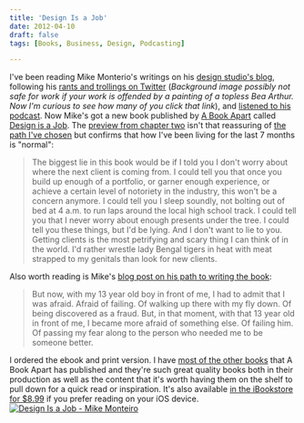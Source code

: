 ```yaml
---
title: 'Design Is a Job'
date: 2012-04-10
draft: false
tags: [Books, Business, Design, Podcasting]

---
```


I've been reading Mike Monterio's writings on his [design studio's blog](http://weblog.muledesign.com), following his [rants and trollings on Twitter](https://twitter.com/#!/mike_ftw) (_Background image possibly not safe for work if your work is offended by a painting of a topless Bea Arthur. Now I'm curious to see how many of you click that link_), and [listened to his podcast](http://muleradio.net/mistakes/). Now Mike's got a new book published by [A Book Apart](http://www.abookapart.com) called [Design is a Job](http://www.abookapart.com/products/design-is-a-job). The [preview from chapter two](http://www.alistapart.com/articles/getting-clients/) isn't that reassuring of [the path I've chosen](http://lemonproductions.ca) but confirms that how I've been living for the last 7 months is "normal":

> The biggest lie in this book would be if I told you I don't worry about where the next client is coming from. I could tell you that once you build up enough of a portfolio, or garner enough experience, or achieve a certain level of notoriety in the industry, this won't be a concern anymore. I could tell you I sleep soundly, not bolting out of bed at 4 a.m. to run laps around the local high school track. I could tell you that I never worry about enough presents under the tree. I could tell you these things, but I'd be lying. And I don't want to lie to you. Getting clients is the most petrifying and scary thing I can think of in the world. I'd rather wrestle lady Bengal tigers in heat with meat strapped to my genitals than look for new clients.

Also worth reading is Mike's [blog post on his path to writing the book](http://weblog.muledesign.com/2012/04/ill_do_it_if_you_do_it.php):

> But now, with my 13 year old boy in front of me, I had to admit that I was afraid. Afraid of failing. Of walking up there with my fly down. Of being discovered as a fraud. But, in that moment, with that 13 year old in front of me, I became more afraid of something else. Of failing him. Of passing my fear along to the person who needed me to be someone better.

I ordered the ebook and print version. I have [most of the other books](http://www.abookapart.com/products/) that A Book Apart has published and they're such great quality books both in their production as well as the content that it's worth having them on the shelf to pull down for a quick read or inspiration. It's also available [in the iBookstore for $8.99](http://click.linksynergy.com/fs-bin/stat?id=HGf4R7IezFs&offerid=146261&type=3&subid=0&tmpid=1826&RD_PARM1=http%253A%252F%252Fitunes.apple.com%252Fca%252Fbook%252Fdesign-is-a-job%252Fid517240243%253Fmt%253D11%2526uo%253D4%2526partnerId%253D30) if you prefer reading on your iOS device. [![Design Is a Job - Mike Monteiro](http://r.mzstatic.com/images/web/linkmaker/badge_bookstore-lrg.gif)](http://click.linksynergy.com/fs-bin/stat?id=HGf4R7IezFs&offerid=146261&type=3&subid=0&tmpid=1826&RD_PARM1=http%253A%252F%252Fitunes.apple.com%252Fca%252Fbook%252Fdesign-is-a-job%252Fid517240243%253Fmt%253D11%2526uo%253D4%2526partnerId%253D30)